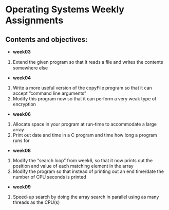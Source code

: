 # Operating Systems Weekly Assignments

## Contents and objectives:
  * **week03** 
1. Extend the given program so that it reads a ﬁle and writes the contents somewhere else  
  * **week04**
  1. Write a more useful version of the copyFile program so that it can accept “command line arguments”  
  2. Modify this program now so that it can perform a very weak type of encryption  
  * **week06**
  1. Allocate space in your program at run-time to accommodate a large array  
  2. Print out date and time in a C program and time how long a program runs for  
  * **week08**
  1. Modify the “search loop” from week6, so that it now prints out the position and value of each matching element in the array  
  2. Modify the program so that instead of printing out an end time/date the number of CPU seconds is printed  
  * **week09**
  1. Speed-up search by doing the array search in parallel using as many threads as the CPU(s)  
